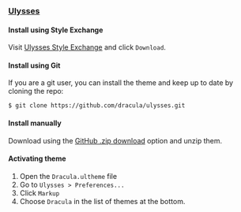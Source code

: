 ### [Ulysses](https://ulyssesapp.com/)

#### Install using Style Exchange

Visit [Ulysses Style Exchange](http://styles.ulyssesapp.com/bundle/Dracula/56319778b634a4410207d126) and click `Download`.

#### Install using Git

If you are a git user, you can install the theme and keep up to date by cloning the repo:

    $ git clone https://github.com/dracula/ulysses.git

#### Install manually

Download using the [GitHub .zip download](https://github.com/dracula/ulysses/archive/master.zip) option and unzip them.

#### Activating theme

1.  Open the `Dracula.ultheme` file
2.  Go to `Ulysses > Preferences...`
3.  Click `Markup`
4.  Choose `Dracula` in the list of themes at the bottom.
